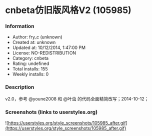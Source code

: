 # cnbeta仿旧版风格V2 (105985)

### Information
- Author: fry_c (unknown)
- Created at: unknown
- Updated at: 10/12/2014, 1:47:00 PM
- License: NO-REDISTRIBUTION
- Category: cnbeta
- Rating: undefined
- Total installs: 155
- Weekly installs: 0


### Description
v2.0，参考 @youne2008 和 @叶虫 的代码全面精简改写；2014-10-12；


### Screenshots (links to userstyles.org)
![https://userstyles.org/style_screenshots/105985_after.gif](https://userstyles.org/style_screenshots/105985_after.gif)


